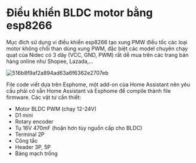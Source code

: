 # Điều khiển BLDC motor bằng esp8266

Mục đích sử dụng vi điều khiển esp8266 tạo xung PMW điều tốc các loại motor không chổi than dùng xung PWM, đặc biệt các model chuyên chạy quạt của Nidec có 3 dây (VCC, GND, PWM) rất dễ mua trên các trang bán hàng online như Shopee, Lazada,...

![516b8f9af2a894ad63a6f6362e2707eb](https://user-images.githubusercontent.com/56484469/130795755-a8e43cad-ace3-4660-a304-ab39391690a2.jpg)

File code viết dựa trên Esphome, một add-on của Home Assistant nên yêu cầu phải có sẵn Home Assistant và Esphome để compile thành file firmware.
Các vật tư cần thiết:
* Motor BLDC PWM (chạy 12-24V)
* D1 mini
* Rotary encoder
* Tụ 16V 470mF (hoặn hơn tùy nguồn cấp cho BLDC)
* Terminal 2P
* Công tắc
* Header 3P, 5P
* Bảng mạch trống

